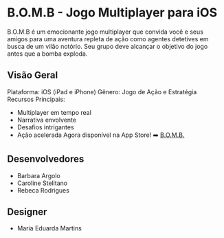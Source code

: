 # B.O.M.B - Jogo Multiplayer para iOS
B.O.M.B é um emocionante jogo multiplayer que convida você e seus amigos para uma aventura repleta de ação como agentes detetives em busca de um vilão notório. Seu grupo deve alcançar o objetivo do jogo antes que a bomba exploda.

## Visão Geral
Plataforma: iOS (iPad e iPhone)
Gênero: Jogo de Ação e Estratégia
Recursos Principais:
- Multiplayer em tempo real
- Narrativa envolvente
- Desafios intrigantes
- Ação acelerada
Agora disponível na App Store! ➡️ [B.O.M.B.](https://apps.apple.com/br/app/b-o-m-b/id6461695756?l=en-GB)

## Desenvolvedores

- Barbara Argolo
- Caroline Stelitano
- Rebeca Rodrigues

## Designer
- Maria Eduarda Martins
